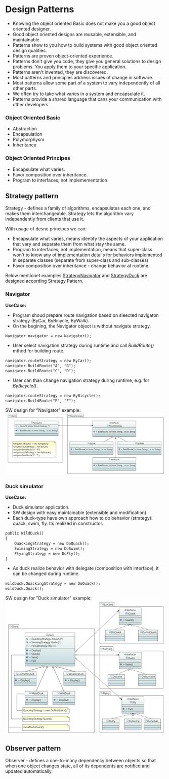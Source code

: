 # Design Patterns

- Knowing the object oriented Basic does not make you a good object oriented designer.
- Good object oriented designs are reusable, extensible, and maintainable.
- Patterns show to you how to build systems with good object oriented design qualities.
- Patterns are proven object-oriented experience.
- Patterns don't give you code, they give you general solutions to design problems. You apply them to your specific application.
- Patterns aren't invented, they are discovered.
- Most patterns and principles address issues of change in software.
- Most patterns allow some part of a system to vary independently of all other parts.
- We often try to take what varies in a system and encapsulate it.
- Patterns provide a shared language that cans your communication with other developers.

### Object Oriented Basic
- Abstraction
- Encapsulation
- Polymorphysm
- Inheritance

### Object Oriented Principes
- Encapsulate what varies.
- Favor composition over inheritance.
- Program to interfaces, not implemementation.
 
## Strategy pattern

Strategy - defines a family of algorithms, encapsulates each one, and makes them interchangeable. Strategy lets the algorithm vary independently from clients that use it. 

With usage of desne principes we can:
- Encapsulate what varies, means identify the aspects of your application that vary and separate them from what stay the same.
- Program to interfaces, not implementation, means that super-class won't to know any of implementation details for behaviors implemented in separate classes (separate from super-class and sub-classes)
- Favor composition over inheritance - change behavior at runtime

Below mentionet examples [StrategyNavigator](/StrategyNavigator) and [StrategyDuck](/StrategyDuck ) are designed according Strategy Pattern.

### Navigator

**UseCase:**
- Program shoud prepare route navigation based on sleected navigaton strategy (ByCar, ByBicycle, ByWalk).
- On the begining, the Navigator object is without navigate strategy.
```
Navigator navigator = new Navigator();
```
- User select navigation strategy during runtime and call *BuildRoute()* mthod for building route.
```
navigator.routeStrategy = new ByCar();
navigator.BuildRoute("A", "B");
navigator.BuildRoute("C", "D");
```
- User can than change navigation strategy during runtime, e.g. for *ByBicycle()*.
```
navigator.routeStrategy = new ByBicycle();
navigator.BuildRoute("E", "F");
```

SW design for "Navigator" example:
![Strategy in example Navigator](/Doc/UML/StrategyNavigator.JPG)

### Duck simulator

**UseCase:**
- Duck simulator application.
- SW design with easy maintainable (extensible and modification).
- Each duck-type have own approach how to do behavior (strategy): quack, swim, fly. Its realized in constructor.
```
public WildDuck() 
{
	QuackingStrategy = new DoQuack();
	SwimingStrategy = new DoSwim();
	FlyingStrategy = new DoFly();
}
```
- As duck realize behavior with delegate (composition with interface), it can be changed during runtime.
```
wildDuck.QuackingStrategy = new DoQuack();
wildDuck.Quack();
```

SW design for "Duck simulator" example:
![Strategy in example Duck](/Doc/UML/StrategyDuck.JPG) 
 
## Observer pattern

Observer - defines a one-to-many dependency between objects so that when one object changes state, all of its dependents are notified and updated automatically.
